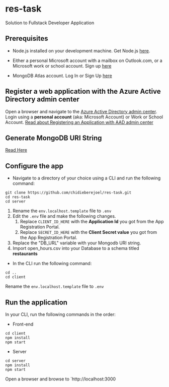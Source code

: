 # res-task

Solution to Fullstack Developer Application

## Prerequisites

- Node.js installed on your development machine. Get Node.js [here](https://nodejs.org/en/download/).

- Either a personal Microsoft account with a mailbox on Outlook.com, or a Microsoft work or school account. Sign up [here](https://signup.live.com/signup?wa=wsignin1.0&rpsnv=12&ct=1454618383&rver=6.4.6456.0&wp=MBI_SSL_SHARED&wreply=https://mail.live.com/default.aspx&id=64855&cbcxt=mai&bk=1454618383&uiflavor=web&uaid=b213a65b4fdc484382b6622b3ecaa547&mkt=E-US&lc=1033&lic=1)

- MongoDB Atlas account. Log In or Sign Up [here](https://www.mongodb.com/cloud/atlas/register)

## Register a web application with the Azure Active Directory admin center

Open a browser and navigate to the [Azure Active Directory admin center](https://aad.portal.azure.com). Login using a **personal account** (aka: Microsoft Account) or Work or School Account.
[Read about Registering an Application with AAD admin center](https://docs.microsoft.com/en-us/azure/active-directory/develop/quickstart-register-app)

## Generate MongoDB URI String
[Read Here](https://docs.mongodb.com/guides/server/drivers/)

## Configure the app
- Navigate to a directory of your choice using a CLI and run the following command:

```
git clone https://github.com/chidieberejoel/res-task.git
cd res-task 
cd server
```
1. Rename the `env.localhost.template` file to `.env`
2. Edit the `.env` file and make the following changes.
    1. Replace `CLIENT_ID_HERE` with the **Application Id** you got from the App Registration Portal.
    2. Replace `SECRET_ID_HERE` with the **Client Secret value** you got from the App Registration Portal.
3. Replace the "DB_URL" variable with your Mongodb URI string.
4. Import open_hours.csv into your Database to a schema titled **restaurants**

- In the CLI run the following command:
```
cd ..
cd client
```
Rename the `env.localhost.template` file to `.env`

## Run the application
In your CLI, run the following commands in the order:
- Front-end

```
cd client
npm install
npm start
```
- Server
```
cd server
npm install
npm start
```
Open a browser and browse to `http://localhost:3000